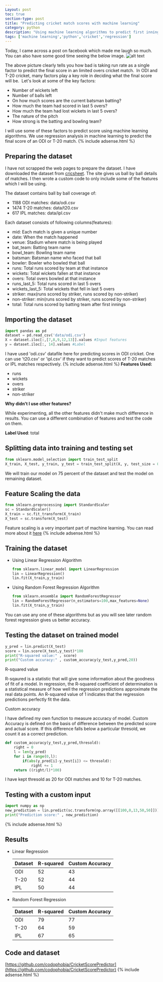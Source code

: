 ```yaml
---
Layout: post
toc: true
section-type: post
title: "Predicting cricket match scores with machine learning"
category: python
description: "Using machine learning algorithms to predict first innings score in limited overs cricket matches"
tags: ['machine learning','python','cricket','regression']
---
```


Today, I came across a post on facebook which made me laugh so much. You can also have some good time seeing the below image.
![alt text]({{site.baseurl}}/assets/images/predictingscore.jpg)

The above picture clearly tells you how bad is taking run rate as a single factor to predict the final score in an limited overs cricket match.  In ODI and T-20 cricket, many factors play a key role in deciding what the final score will be.  Let's look at some of the key factors:

* Number of wickets left
* Number of balls left
* On how much scores are the current batsman batting?
* How much the team had scored in last 5 overs?
* How much the team had lost wickets in last 5 overs?
* The nature of the pitch
* How strong is the batting and bowling team?

I will use some of these factors to predict score using machine learning algorithms. We use regression analysis in machine   learning to predict the final score of an ODI or T-20 match.
{% include adsense.html %}
## Preparing the dataset

I have not scrapped the web pages to prepare the dataset. I have downloaded the dataset from [cricsheet](https://cricsheet.org/downloads/). The site gives us ball by ball details of matches. I then wrote a custom code to only include some of the features which I will be using.

The dataset contains ball by ball coverage of:

* 1188 ODI matches: data/odi.csv
* 1474 T-20 matches: data/t20.csv
* 617 IPL matches: data/ipl.csv

Each dataset consists of following columns(features):

* mid: Each match is given a unique number
* date: When the match happened
* venue: Stadium where match is being played
* bat_team: Batting team name
* bowl_team: Bowling team name
* batsman: Batsman name who faced that ball
* bowler: Bowler who bowled that ball
* runs: Total runs scored by team at that instance
* wickets: Total wickets fallen at that instance
* overs: Total overs bowled at that instance
* runs_last_5: Total runs scored in last 5 overs
* wickets_last_5: Total wickets that fell in last 5 overs
* striker: max(runs scored by striker, runs scored by non-striker)
* non-striker: min(runs scored by striker, runs scored by non-striker)
* total: Total runs scored by batting team after first innings

## Importing the dataset

```python
import pandas as pd
dataset = pd.read_csv('data/odi.csv')
X = dataset.iloc[:,[7,8,9,12,13]].values #Input features
y = dataset.iloc[:, 14].values #Label
```

I have used 'odi.csv' datafile here for predicting scores in ODI cricket. One can use 't20.csv' or 'ipl.csv' if they want to predict scores of T-20 matches or IPL matches respectively.
{% include adsense.html %}
**Features Used:**

* runs
* wickets
* overs
* striker
* non-striker

**Why didn't I use other features?**

While experimenting, all the other features didn't make much difference in results. You can use a different combination of features and test the code on them.

**Label Used**: total

## Splitting data into training and testing set

```python
from sklearn.model_selection import train_test_split
X_train, X_test, y_train, y_test = train_test_split(X, y, test_size = 0.25, random_state = 0)
```

We will train our model on 75 percent of the dataset and test the model on remaining dataset.

## Feature Scaling the data

```python
from sklearn.preprocessing import StandardScaler
sc = StandardScaler()
X_train = sc.fit_transform(X_train)
X_test = sc.transform(X_test)
```

Feature scaling is a very important part of machine learning. You can read more about it [here](https://scikit-learn.org/stable/auto_examples/preprocessing/plot_scaling_importance.html)
{% include adsense.html %}
## Training the dataset

* Using Linear Regression Algorithm

  ```python
  from sklearn.linear_model import LinearRegression
  lin = LinearRegression()
  lin.fit(X_train,y_train)
  ```

* Using Random Forest Regression Algorithm

  ```python
  from sklearn.ensemble import RandomForestRegressor
  lin = RandomForestRegressor(n_estimators=100,max_features=None)
  lin.fit(X_train,y_train)
  ```

You can use any one of these algorithms but as you will see later random forest regression gives us better accuracy.

## Testing the dataset on trained model

```python
y_pred = lin.predict(X_test)
score = lin.score(X_test,y_test)*100
print("R-squared value:" , score)
print("Custom accuracy:" , custom_accuracy(y_test,y_pred,20))
```

R-squared value

R-sqaured is a statistic that will give some information about the goodness of fit of a model. In regression, the R-squared coefficient of determination is a statistical measure of how well the regression predictions approximate the real data points. An R-squared value of 1 indicates that the regression predictions perfectly fit the data.

Custom accuracy

I have defined my own function to measure accuracy of model. Custom Accuracy is defined on the basis of difference between the predicted score and actual score. If this difference falls below a particular thresold, we count it as a correct prediction.

```python
def custom_accuracy(y_test,y_pred,thresold):
    right = 0
    l = len(y_pred)
    for i in range(0,l):
        if(abs(y_pred[i]-y_test[i]) <= thresold):
            right += 1
    return ((right/l)*100)
```

I have kept thresold as 20 for ODI matches and 10 for T-20 matches.


## Testing with a custom input

```python
import numpy as np
new_prediction = lin.predict(sc.transform(np.array([[100,0,13,50,50]])))
print("Prediction score:" , new_prediction)
```
{% include adsense.html %}
## Results

* Linear Regression

  | Dataset | R-squared | Custom Accuracy
  | --- | --- | ---
  | ODI | 52 | 43
  | T-20 | 52 | 44
  | IPL | 50 | 44

* Random Forest Regression

  Dataset | R-squared | Custom Accuracy
  --- | --- | ---
  ODI | 79 | 77
  T-20 | 64 | 59
  IPL | 67 | 65

## Code and dataset

[https://github.com/codophobia/CricketScorePredictor](https://github.com/codophobia/CricketScorePredictor)
{% include adsense.html %}
